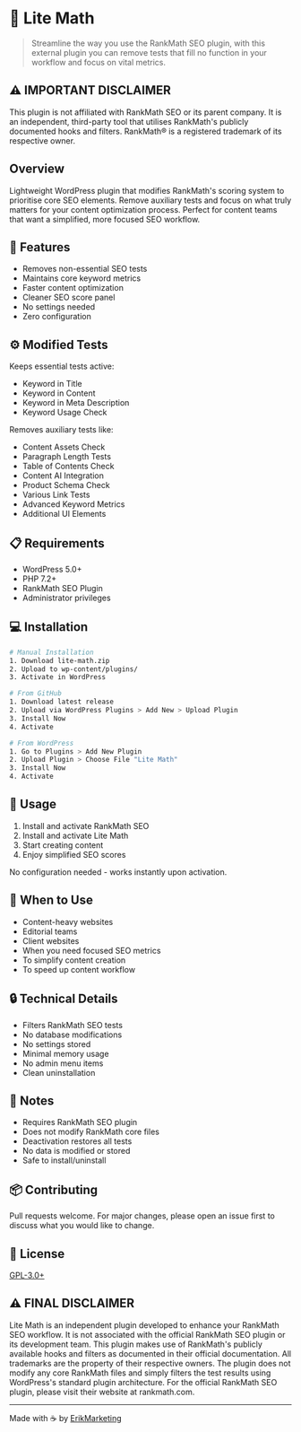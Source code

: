 # 🧮 Lite Math
> Streamline the way you use the RankMath SEO plugin, with this external plugin you can remove tests that fill no function in your workflow and focus on vital metrics.

## ⚠️ IMPORTANT DISCLAIMER
This plugin is not affiliated with RankMath SEO or its parent company. It is an independent, third-party tool that utilises RankMath's publicly documented hooks and filters. RankMath® is a registered trademark of its respective owner.

## Overview
Lightweight WordPress plugin that modifies RankMath's scoring system to prioritise core SEO elements. Remove auxiliary tests and focus on what truly matters for your content optimization process. Perfect for content teams that want a simplified, more focused SEO workflow.

## 🎯 Features
* Removes non-essential SEO tests
* Maintains core keyword metrics
* Faster content optimization
* Cleaner SEO score panel
* No settings needed
* Zero configuration

## ⚙️ Modified Tests
Keeps essential tests active:
* Keyword in Title
* Keyword in Content
* Keyword in Meta Description
* Keyword Usage Check

Removes auxiliary tests like:
* Content Assets Check
* Paragraph Length Tests
* Table of Contents Check
* Content AI Integration
* Product Schema Check
* Various Link Tests
* Advanced Keyword Metrics
* Additional UI Elements

## 📋 Requirements
* WordPress 5.0+
* PHP 7.2+
* RankMath SEO Plugin
* Administrator privileges

## 💻 Installation
```bash
# Manual Installation
1. Download lite-math.zip
2. Upload to wp-content/plugins/
3. Activate in WordPress

# From GitHub
1. Download latest release
2. Upload via WordPress Plugins > Add New > Upload Plugin
3. Install Now
4. Activate

# From WordPress
1. Go to Plugins > Add New Plugin
2. Upload Plugin > Choose File "Lite Math"
3. Install Now
4. Activate
```

## 🔧 Usage
1. Install and activate RankMath SEO
2. Install and activate Lite Math
3. Start creating content
4. Enjoy simplified SEO scores

No configuration needed - works instantly upon activation.

## 🎯 When to Use
* Content-heavy websites
* Editorial teams
* Client websites
* When you need focused SEO metrics
* To simplify content creation
* To speed up content workflow

## 🔒 Technical Details
* Filters RankMath SEO tests
* No database modifications
* No settings stored
* Minimal memory usage
* No admin menu items
* Clean uninstallation

## 📝 Notes
* Requires RankMath SEO plugin
* Does not modify RankMath core files
* Deactivation restores all tests
* No data is modified or stored
* Safe to install/uninstall

## 📦 Contributing
Pull requests welcome. For major changes, please open an issue first to discuss what you would like to change.

## 📝 License
[GPL-3.0+](http://www.gnu.org/licenses/gpl-3.0.txt)

## ⚠️ FINAL DISCLAIMER
Lite Math is an independent plugin developed to enhance your RankMath SEO workflow. It is not associated with the official RankMath SEO plugin or its development team. This plugin makes use of RankMath's publicly available hooks and filters as documented in their official documentation. All trademarks are the property of their respective owners.
The plugin does not modify any core RankMath files and simply filters the test results using WordPress's standard plugin architecture. For the official RankMath SEO plugin, please visit their website at rankmath.com.

---
Made with ☕ by [ErikMarketing](https://erik.marketing)
